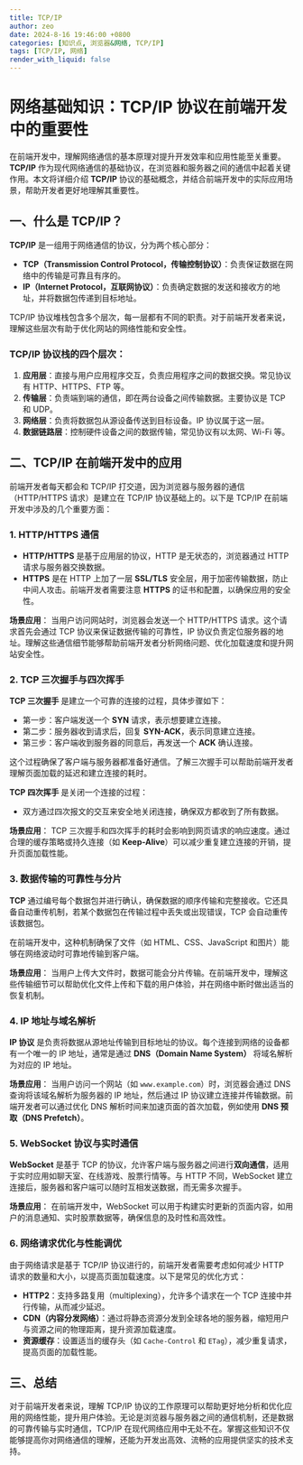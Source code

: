 ```yaml
---
title: TCP/IP
author: zeo
date: 2024-8-16 19:46:00 +0800
categories: [知识点, 浏览器&网络, TCP/IP]
tags: [TCP/IP, 网络]
render_with_liquid: false
---
```

# 网络基础知识：TCP/IP 协议在前端开发中的重要性

在前端开发中，理解网络通信的基本原理对提升开发效率和应用性能至关重要。**TCP/IP** 作为现代网络通信的基础协议，在浏览器和服务器之间的通信中起着关键作用。本文将详细介绍 **TCP/IP** 协议的基础概念，并结合前端开发中的实际应用场景，帮助开发者更好地理解其重要性。

## 一、什么是 TCP/IP？

**TCP/IP** 是一组用于网络通信的协议，分为两个核心部分：
- **TCP（Transmission Control Protocol，传输控制协议）**：负责保证数据在网络中的传输是可靠且有序的。
- **IP（Internet Protocol，互联网协议）**：负责确定数据的发送和接收方的地址，并将数据包传递到目标地址。

TCP/IP 协议堆栈包含多个层次，每一层都有不同的职责。对于前端开发者来说，理解这些层次有助于优化网站的网络性能和安全性。

### TCP/IP 协议栈的四个层次：
1. **应用层**：直接与用户应用程序交互，负责应用程序之间的数据交换。常见协议有 HTTP、HTTPS、FTP 等。
2. **传输层**：负责端到端的通信，即在两台设备之间传输数据。主要协议是 TCP 和 UDP。
3. **网络层**：负责将数据包从源设备传送到目标设备。IP 协议属于这一层。
4. **数据链路层**：控制硬件设备之间的数据传输，常见协议有以太网、Wi-Fi 等。

## 二、TCP/IP 在前端开发中的应用

前端开发者每天都会和 TCP/IP 打交道，因为浏览器与服务器的通信（HTTP/HTTPS 请求）是建立在 TCP/IP 协议基础上的。以下是 TCP/IP 在前端开发中涉及的几个重要方面：

### 1. HTTP/HTTPS 通信

- **HTTP/HTTPS** 是基于应用层的协议，HTTP 是无状态的，浏览器通过 HTTP 请求与服务器交换数据。
- **HTTPS** 是在 HTTP 上加了一层 **SSL/TLS** 安全层，用于加密传输数据，防止中间人攻击。前端开发者需要注意 **HTTPS** 的证书和配置，以确保应用的安全性。

**场景应用**：
当用户访问网站时，浏览器会发送一个 HTTP/HTTPS 请求。这个请求首先会通过 TCP 协议来保证数据传输的可靠性，IP 协议负责定位服务器的地址。理解这些通信细节能够帮助前端开发者分析网络问题、优化加载速度和提升网站安全性。

### 2. TCP 三次握手与四次挥手

**TCP 三次握手** 是建立一个可靠的连接的过程，具体步骤如下：
- 第一步：客户端发送一个 **SYN** 请求，表示想要建立连接。
- 第二步：服务器收到请求后，回复 **SYN-ACK**，表示同意建立连接。
- 第三步：客户端收到服务器的同意后，再发送一个 **ACK** 确认连接。

这个过程确保了客户端与服务器都准备好通信。了解三次握手可以帮助前端开发者理解页面加载的延迟和建立连接的耗时。

**TCP 四次挥手** 是关闭一个连接的过程：
- 双方通过四次报文的交互来安全地关闭连接，确保双方都收到了所有数据。

**场景应用**：
TCP 三次握手和四次挥手的耗时会影响到网页请求的响应速度。通过合理的缓存策略或持久连接（如 **Keep-Alive**）可以减少重复建立连接的开销，提升页面加载性能。

### 3. 数据传输的可靠性与分片

**TCP** 通过编号每个数据包并进行确认，确保数据的顺序传输和完整接收。它还具备自动重传机制，若某个数据包在传输过程中丢失或出现错误，TCP 会自动重传该数据包。

在前端开发中，这种机制确保了文件（如 HTML、CSS、JavaScript 和图片）能够在网络波动时可靠地传输到客户端。

**场景应用**：
当用户上传大文件时，数据可能会分片传输。在前端开发中，理解这些传输细节可以帮助优化文件上传和下载的用户体验，并在网络中断时做出适当的恢复机制。

### 4. IP 地址与域名解析

**IP 协议** 是负责将数据从源地址传输到目标地址的协议。每个连接到网络的设备都有一个唯一的 IP 地址，通常是通过 **DNS（Domain Name System）** 将域名解析为对应的 IP 地址。

**场景应用**：
当用户访问一个网站（如 `www.example.com`）时，浏览器会通过 DNS 查询将该域名解析为服务器的 IP 地址，然后通过 IP 协议建立连接并传输数据。前端开发者可以通过优化 DNS 解析时间来加速页面的首次加载，例如使用 **DNS 预取（DNS Prefetch）**。

### 5. WebSocket 协议与实时通信

**WebSocket** 是基于 TCP 的协议，允许客户端与服务器之间进行**双向通信**，适用于实时应用如聊天室、在线游戏、股票行情等。与 HTTP 不同，WebSocket 建立连接后，服务器和客户端可以随时互相发送数据，而无需多次握手。

**场景应用**：
在前端开发中，WebSocket 可以用于构建实时更新的页面内容，如用户的消息通知、实时股票数据等，确保信息的及时性和高效性。

### 6. 网络请求优化与性能调优

由于网络请求是基于 TCP/IP 协议进行的，前端开发者需要考虑如何减少 HTTP 请求的数量和大小，以提高页面加载速度。以下是常见的优化方式：
- **HTTP2**：支持多路复用（multiplexing），允许多个请求在一个 TCP 连接中并行传输，从而减少延迟。
- **CDN（内容分发网络）**：通过将静态资源分发到全球各地的服务器，缩短用户与资源之间的物理距离，提升资源加载速度。
- **资源缓存**：设置适当的缓存头（如 `Cache-Control` 和 `ETag`），减少重复请求，提高页面的加载性能。

## 三、总结

对于前端开发者来说，理解 TCP/IP 协议的工作原理可以帮助更好地分析和优化应用的网络性能，提升用户体验。无论是浏览器与服务器之间的通信机制，还是数据的可靠传输与实时通信，TCP/IP 在现代网络应用中无处不在。掌握这些知识不仅能够提高你对网络通信的理解，还能为开发出高效、流畅的应用提供坚实的技术支持。